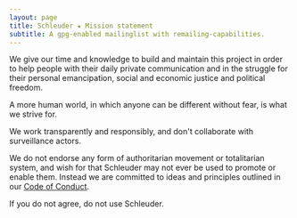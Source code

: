 ```yaml
---
layout: page
title: Schleuder ★ Mission statement
subtitle: A gpg-enabled mailinglist with remailing-capabilities.
---
```


We give our time and knowledge to build and maintain this project in order to help people with their daily private communication and in the struggle for their personal emancipation, social and economic justice and political freedom.

A more human world, in which anyone can be different without fear, is what we strive for.

We work transparently and responsibly, and don't collaborate with surveillance actors.

We do not endorse any form of authoritarian movement or totalitarian system, and wish for that Schleuder may not ever be used to promote or enable them. Instead we are committed to ideas and principles outlined in our [Code of Conduct](https://0xacab.org/schleuder/schleuder/blob/master/CODE_OF_CONDUCT.md).

If you do not agree, do not use Schleuder.

